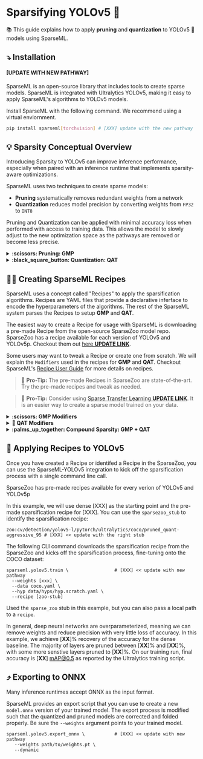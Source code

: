# Sparsifying YOLOv5 :rocket:

:books: This guide explains how to apply **pruning** and **quantization** to YOLOv5 :rocket: models using SparseML.

## :arrow_heading_down: Installation

#### [UPDATE WITH NEW PATHWAY]

SparseML is an open-source library that includes tools to create sparse models. SparseML is integrated with
Ultralytics YOLOv5, making it easy to apply SparseML's algorithms to YOLOv5 models.

Install SparseML with the following command. We recommend using a virtual enviornment.
```bash
pip install sparseml[torchvision] # [XXX] update with the new pathway
```

## 💡 Sparsity Conceptual Overview

Introducing Sparsity to YOLOv5 can improve inference performance, especially when paired with 
an inference runtime that implements sparsity-aware optimizations.

SparseML uses two techniques to create sparse models:
- **Pruning** systematically removes redundant weights from a network
- **Quantization** reduces model precision by converting weights from `FP32` to `INT8`

Pruning and Quantization can be applied with minimal accuracy loss when performed with 
access to training data. This allows the model to slowly adjust to the new optimization 
space as the pathways are removed or become less precise. 

<details>
    <summary><b>:scissors: Pruning: GMP</b></summary>
    <br>
   
Gradual magnitude pruning or **GMP** is the best algorithm for pruning. With it, 
the weights closest to zero are iteratively removed over several epochs or training steps up to a specified level of sparsity. 
The remaining non-zero weights are then fine-tuned to the objective function. This iterative process enables 
the model to slowly adjust to a new optimization space after pathways are removed before pruning again.

SparseML enables you to run GMP on YOLOv5 with a single command line call.

</details>
        
<details>
    <summary><b>:black_square_button: Quantization: QAT</b></summary>
    <br>

Quantization aware training or **QAT** is the best algorithm for quantization. With it, fake quantization 
operators are injected into the graph before quantizable nodes for activations, and weights 
are wrapped with fake quantization operators. The fake quantization operators interpolate 
the weights and activations down to `INT8` on the forward pass but enable a full update of 
the weights at `FP32` on the backward pass. This allows the model to adapt to the loss of 
information from quantization on the forward pass. 

SparseML enables you to run QAT on YOLOv5 with a single command line call.
    
</details>
    
## :cook: Creating SparseML Recipes

SparseML uses a concept called "Recipes" to apply the sparsification algorithms. Recipes are YAML files 
that provide a declarative inferface to encode the hyperparameters of the algorithms. 
The rest of the SparseML system parses the Recipes to setup **GMP** and **QAT**.

The easiest way to create a Recipe for usage with SparseML is downloading a pre-made Recipe
from the open-source SparseZoo model repo. SparseZoo has a recipe available for each version of YOLOv5 and 
YOLOv5p. Checkout them out [here **UPDATE LINK**](https://sparsezoo.neuralmagic.com/).

Some users may want to tweak a Recipe or create one from scratch. We will explain the `Modifiers` 
used in the recipes for **GMP** and **QAT**. Checkout SparseML's [Recipe User Guide](https://docs.neuralmagic.com/user-guide/recipes/creating) 
for more details on recipes.

>:rotating_light: **Pro-Tip:** The pre-made Recipes in SparseZoo are state-of-the-art. Try the pre-made recipes
>and tweak as needed.

>:rotating_light: **Pro-Tip:** Consider using [Sparse Transfer Learning **UPDATE LINK**](Ultralytics-STL-README.md). 
>It is an easier way to create a sparse model trained on your data.

<details>
    <summary><b>:scissors: GMP Modifiers</b></summary>
    <br>

An example `recipe.yaml` file for GMP is the following:

```yaml
# gmp-recipe.yaml
   
modifiers:
    !GlobalMagnitudePruningModifier
        init_sparsity: 0.05
        final_sparsity: 0.8
        start_epoch: 0.0
        end_epoch: 30.0
        update_frequency: 1.0
        params: __ALL_PRUNABLE__

    !SetLearningRateModifier
        start_epoch: 0.0
        learning_rate: 0.05

    !LearningRateFunctionModifier
        start_epoch: 30.0
        end_epoch: 50.0
        lr_func: cosine
        init_lr: 0.05
        final_lr: 0.001

    !EpochRangeModifier
        start_epoch: 0.0
        end_epoch: 50.0
```

Each `Modifier` encodes a hyperparameter of the **GMP** algorithm:
  - `GlobalMagnitudePruningModifier` applies gradual magnitude pruning globally across all the prunable parameters/weights in a model. It
  starts at 5% sparsity at epoch 0 and gradually ramps up to 80% sparsity at epoch 30, pruning at the start of each epoch.
  - `SetLearningRateModifier` sets the pruning LR to 0.05 (the midpoint between the original 0.1 and 0.001 LRs used to train YOLO).
  - `LearningRateFunctionModifier` cycles the LR from 0.5 to 0.001 with a cosine curve (0.001 was the final original training LR).
  - `EpochRangeModifier` expands the training time to continue finetuning for an additional `20` epochs after pruning has ended.

30 pruning epochs and 20 finetuning epochs were chosen based on a 50 epoch training schedule - be sure to adjust based on the number of epochs as needed.

</details>

<details>
    <summary><b>🔲 QAT Modifiers</b></summary>
    <br>
    
An example `recipe.yaml` file for QAT is the following:

```yaml
# qat-recipe.yaml
    
modifiers:
    !QuantizationModifier
        start_epoch: 0.0
        submodules: ['model']
        freeze_bn_stats_epoch: 3.0

    !SetLearningRateModifier
        start_epoch: 0.0
        learning_rate: 10e-6

    !EpochRangeModifier
        start_epoch: 0.0
        end_epoch: 5.0
```

Each `Modifier` encodes a hyperparameter of the **QAT** algorithm:  

  - The `QuantizationModifier` applies QAT to all quantizable modules under the `model` scope.
Note the `model` is used here as a general placeholder; to determine the name of the root module for your model, print out the root module and use that root name.
  - The `QuantizationModifier` starts at epoch 0 and freezes batch normalization statistics at the start of epoch 3.
  - The `SetLearningRateModifier` sets the quantization LR to 10e-6 (0.01 times the example final LR of 0.001).
  - The `EpochRangeModifier` sets the training time to continue training for the desired 5 epochs.

</details>

<details>
    <summary><b>:palms_up_together: Compound Sparsity: GMP + QAT</b></summary>
    </br>
    
Pruning and quantization can be applied together. When run in a sparsity-aware runtime, the speedup
from pruning and quantization amplify eachother. Here's what a recipe might look like with both GMP and QAT:

```yaml
# recipe.yaml
    
modifiers:
    - !GlobalMagnitudePruningModifier
        init_sparsity: 0.05
        final_sparsity: 0.8
        start_epoch: 0.0
        end_epoch: 30.0
        update_frequency: 1.0
        params: __ALL_PRUNABLE__

    - !SetLearningRateModifier
        start_epoch: 0.0
        learning_rate: 0.05

    - !LearningRateFunctionModifier
        start_epoch: 30.0
        end_epoch: 50.0
        lr_func: cosine
        init_lr: 0.05
        final_lr: 0.001

    - !QuantizationModifier
        start_epoch: 50.0
        freeze_bn_stats_epoch: 53.0

    - !SetLearningRateModifier
        start_epoch: 50.0
        learning_rate: 10e-6

    - !EpochRangeModifier
        start_epoch: 0.0
        end_epoch: 55.0
```
    
</details>

## :fork_and_knife: Applying Recipes to YOLOv5

Once you have created a Recipe or identifed a Recipe in the SparseZoo, you can use the SparseML-YOLOv5 integration 
to kick off the sparsification process with a single command line call.

SparseZoo has pre-made recipes available for every verion of YOLOv5 and YOLOv5p

In this example, we will use dense [XXX] as the starting point and the pre-made sparsification recipe for [XXX]. 
You can use the `sparsezoo_stub` to identify the sparsification recipe:
```
zoo:cv/detection/yolov5-l/pytorch/ultralytics/coco/pruned_quant-aggressive_95 # [XXX] << update with the right stub
```

The following CLI command downloads the sparsification recipe from the SparseZoo and 
kicks off the sparsification process, fine-tuning onto the COCO dataset:
```
sparseml.yolov5.train \                 # [XXX] << update with new pathway
  --weights [xxx] \
  --data coco.yaml \
  --hyp data/hyps/hyp.scratch.yaml \
  --recipe [zoo-stub]
```

Used the `sparse_zoo` stub in this example, but you can also pass a local path to a `recipe`.

In general, deep neural networks are overparameterized, meaning we can remove weights and reduce
precision with very little loss of accuracy. In this example, we achieve [**XX**]% recovery of the accuracy 
for the dense baseline. The majority of layers are pruned between [**XX**]% and [**XX**]%, with some more 
senstive layers pruned to [**XX**]%. On our training run, final accuracy is [**XX**] mAP@0.5 as 
reported by the Ultralytics training script.

## ⤴️ Exporting to ONNX

Many inference runtimes accept ONNX as the input format.

SparseML provides an export script that you can use to create a new `model.onnx` version of your
trained model. The export process is modified such that the quantized and pruned models are 
corrected and folded properly. Be sure the `--weights` argument points to your trained model.

```
sparseml.yolov5.export_onnx \           # [XXX] << update with new pathway
   --weights path/to/weights.pt \
   --dynamic
```
